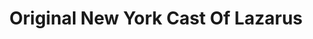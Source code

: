 ---
title: "Original New York Cast Of Lazarus"
summary: ""
image: "original-new-york-cast-of-lazarus.jpg"
---